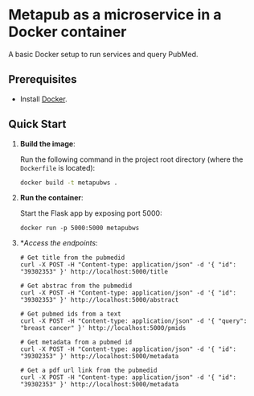 # Metapub as a microservice in a Docker container

A basic Docker setup to run services and query PubMed.

## Prerequisites

- Install [Docker](https://www.docker.com/).

## Quick Start

1. **Build the image**:

   Run the following command in the project root directory (where the `Dockerfile` is located):

   ```bash
   docker build -t metapubws .
   ```

2. **Run the container**:

   Start the Flask app by exposing port 5000:

   ```
   docker run -p 5000:5000 metapubws
   ```

3. **Access the endpoints*:

   ```
   # Get title from the pubmedid
   curl -X POST -H "Content-type: application/json" -d '{ "id": "39302353" }' http://localhost:5000/title

   # Get abstrac from the pubmedid
   curl -X POST -H "Content-type: application/json" -d '{ "id": "39302353" }' http://localhost:5000/abstract

   # Get pubmed ids from a text
   curl -X POST -H "Content-type: application/json" -d '{ "query": "breast cancer" }' http://localhost:5000/pmids

   # Get metadata from a pubmed id
   curl -X POST -H "Content-type: application/json" -d '{ "id": "39302353" }' http://localhost:5000/metadata

   # Get a pdf url link from the pubmedid
   curl -X POST -H "Content-type: application/json" -d '{ "id": "39302353" }' http://localhost:5000/metadata
   ```
